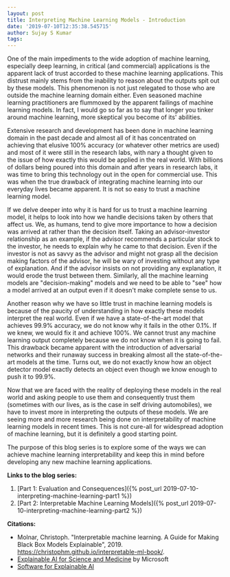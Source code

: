 ```yaml
---
layout: post
title: Interpreting Machine Learning Models - Introduction
date: '2019-07-10T12:35:38.545715'
author: Sujay S Kumar
tags: 
---
```


One of the main impediments to the wide adoption of machine learning, especially deep learning, in critical (and commercial) applications is the apparent lack of trust accorded to these machine learning applications. This distrust mainly stems from the inability to reason about the outputs spit out by these models. This phenomenon is not just relegated to those who are outside the machine learning domain either. Even seasoned machine learning practitioners are flummoxed by the apparent failings of machine learning models. In fact, I would go so far as to say that longer you tinker around machine learning, more skeptical you become of its' abilities. 

Extensive research and development has been done in machine learning domain in the past decade and almost all of it has concentrated on achieving that elusive 100% accuracy (or whatever other metrics are used) and most of it were still in the research labs, with nary a thought given to the issue of how exactly this would be applied in the real world. With billions of dollars being poured into this domain and after years in research labs, it was time to bring this technology out in the open for commercial use. This was when the true drawback of integrating machine learning into our everyday lives became apparent. It is not so easy to trust a machine learning model.

If we delve deeper into why it is hard for us to trust a machine learning model, it helps to look into how we handle decisions taken by others that affect us. We, as humans, tend to give more importance to how a decision was arrived at rather than the decision itself. Taking an advisor-investor relationship as an example, if the advisor recommends a particular stock to the investor, he needs to explain why he came to that decision. Even if the investor is not as savvy as the advisor and might not grasp all the decision making factors of the advisor, he will be wary of investing without any type of explanation. And if the advisor insists on not providing any explanation, it would erode the trust between them. Similarly, all the machine learning models are "decision-making" models and we need to be able to "see" how a model arrived at an output even if it doesn't make complete sense to us.

Another reason why we have so little trust in machine learning models is because of the paucity of understanding in how exactly these models interpret the real world. Even if we have a state-of-the-art model that achieves 99.9% accuracy, we do not know why it fails in the other 0.1%. If we knew, we would fix it and achieve 100%. We cannot trust any machine learning output completely because we do not know when it is going to fail. This drawback became apparent with the introduction of adversarial networks and their runaway success in breaking almost all the state-of-the-art models at the time. Turns out, we do not exactly know how an object detector model exactly detects an object even though we know enough to push it to 99.9%.

Now that we are faced with the reality of deploying these models in the real world and asking people to use them and consequently trust them (sometimes with our lives, as is the case in self driving automobiles), we have to invest more in interpreting the outputs of these models. We are seeing more and more research being done on interpretability of machine learning models in recent times.  This is not cure-all for widespread adoption of machine learning, but it is definitely a good starting point. 

The purpose of this blog series is to explore some of the ways we can achieve machine learning interpretability and keep this in mind before developing any new machine learning applications.

**Links to the blog series:**

1. [Part 1: Evaluation and Consequences]({% post_url 2019-07-10-interpreting-machine-learning-part1 %})
2. [Part 2: Interpretable Machine Learning Models]({% post_url 2019-07-10-interpreting-machine-learning-part2 %})

**Citations:**

- Molnar, Christoph. "Interpretable machine learning. A Guide for Making Black Box Models Explainable", 2019. https://christophm.github.io/interpretable-ml-book/.
- [Explainable AI for Science and Medicine](https://www.youtube.com/watch?v=B-c8tIgchu0) by Microsoft
- [Software for Explainable AI](https://github.com/slundberg/shap)
